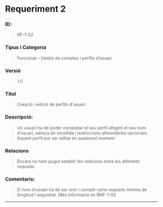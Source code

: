 # **Requeriment 2**

### **ID:**  
> RF-1-02

### **Tipus i Categoria**  
> Funcional – Gestió de comptes i perfils d’usuari

### **Versió**  
> 1.0

### **Títol**  
> Creació i edició de perfils d’usuari

### **Descripció:**  
> Un usuari ha de poder completar el seu perfil afegint el seu nom d’usuari, adreça de recollida i restriccions alimentàries opcionals. Aquest perfil pot ser editat en qualsevol moment.

### **Relacions**  
> Encara no hem pogut establir les relacions entre els diferents requisits.

### **Comentaris:**  
> El nom d’usuari ha de ser únic i complir certs requisits mínims de longitud i seguretat. Més informació en RNF-1-02

---
